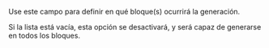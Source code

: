 Use este campo para definir en qué bloque(s) ocurrirá la generación.

Si la lista está vacía, esta opción se desactivará, y será capaz de generarse en todos los bloques.